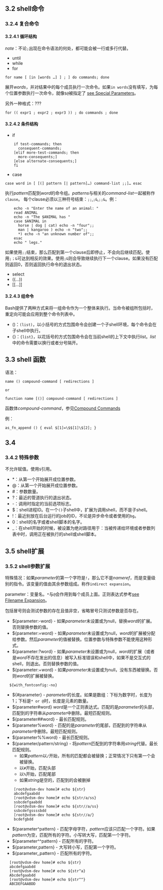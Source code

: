 ## 3.2 shell命令
### 3.2.4 复合命令
#### 3.2.4.1 循环结构
*note*：不论`;`出现在命令语法的何处，都可能会被一行或多行代替。
- until
- while
- for
```
for name [ [in [words …] ] ; ] do commands; done
```
展开*words*，并对结果中的每个成员执行一次命令。如果`in words`没有填写，为每个位置参数执行一次命令，就像`$@`被指定了 [see Special Parameters](https://www.gnu.org/software/bash/manual/bash.html#Special-Parameters)。

另外一种格式：???
```
for (( expr1 ; expr2 ; expr3 )) ; do commands ; done
```

#### 3.2.4.2 条件结构

- if
```
    if test-commands; then
      consequent-commands;
    [elif more-test-commands; then
      more-consequents;]
    [else alternate-consequents;]
    fi
```
- case
```
case word in [ [(] pattern [| pattern]…) command-list ;;]… esac
```
执行*pattern*匹配到*word*的命令组。*patterns*与相关的*command-list*一起被称作`clause`。
每个clause必须以三种符号结束：`;;`,`;&`,`;;&`。例：
```shell
    echo -n "Enter the name of an animal: "
    read ANIMAL
    echo -n "The $ANIMAL has "
    case $ANIMAL in
      horse | dog | cat) echo -n "four";;
      man | kangaroo ) echo -n "two";;
      *) echo -n "an unknown number of";;
    esac
    echo " legs."
```
如果使用`;;`结束，那么匹配到第一个clause后即停止，不会向后继续匹配。使用`;；&`可达到相反的效果。使用`;&`则会导致继续执行下一个clause。如果没有匹配则返回0，否则返回执行命令的退出状态。
- select
- ((...))
- [[...]]

#### 3.2.4.3 组命令
Bash提供了两种方式来将一组命令作为一个整体来执行。当命令被组所包括时，重定向可能会应用到整个命令列表中。

- ()：`(list)`，以小括号的方式包围命令会创建一个子shell环境，每个命令会在子shell中执行。
- {}：`{list}`，以花括号的方式包围命令会在当前shell的上下文中执行*list*。*list*中的命令需要以换行或者分号隔开。

## 3.3 shell 函数
语法：
```shell
name () compound-command [ redirections ]

or

function name [()] compound-command [ redirections ]
```
函数体*compound-command*，参见[Compound Commands](https://www.gnu.org/software/bash/manual/bash.html#Compound-Commands)

例：
```shell
as_fn_append () { eval $[1]=\$$[1]\$[2]; }
```

## 3.4
### 3.4.2 特殊参数
不允许赋值。使用`$`引用。

- \*：从第一个开始展开成位置参数。
- @：从第一个开始展开成位置参数。
- \#：参数数量。
- ?：最近的管道执行的退出状态。
- \-：调用时指定的当前选项标志。
- $：shell进程ID。在一个`()`子shell中，扩展为调用shell，而不是子shell。
- \!：最近别放在后台运行的job的ID，不论是异步命令或者使用的`bg`。
- 0：shell的名字或者shell脚本的名字。
- \_：在shell开始的时候，被设置为绝对路径用于：当被传递给环境或者参数列表中时，调用正在被执行的shell或shell脚本。

## 3.5 shell扩展
### 3.5.2 shell参数扩展

特殊情况：如果*parameter*的第一个字符是`!`，那么它不是*nameref*，而是变量级别的指令。该变量的值由其余参数组成。称作`indirect expansion`。

parameter：变量名。`*`与`@`会作用到每个成员上面。正则表达式参考[see Filename Expansion](https://www.gnu.org/software/bash/manual/bash.html#Filename-Expansion)。

包括冒号则会测试参数的存在且值非空，省略冒号只测试参数是否存在。

- ${parameter:-word} - 如果*parameter*未设置或为null，替换*word*的扩展。否则替换参数的值。
- ${parameter:=word} - 如果*parameter*未设置或为null，*word*的扩展被分配给参数。然后*parameter*的值被替换。位置参数与特殊参数不能使用这种形式。
- ${parameter:?word} - 如果*parameter*未设置或为null，*word*的扩展（或者是*word*不存在发出的信息）被写入标准错误和shell中，如果不是交互式的shell，则退出。否则替换参数的值。
- ${parameter:+word} - 如果*parameter*未设置或为null，没有东西被替换。否则*word*的扩展被替换。
```shell
  ${with_fontconfig:-no}
```
- ${#parameter} - *parameter*的长度。如果是数组：下标为数字时，长度为1；下标是`* or @`时，长度是元素的数量。
- ${parameter#word} *word*是一个正则表达式。匹配的是*parameter*的头部，匹配到的字符串从*parameter*中删除。最短匹配规则。
- ${parameter##word} - 最长匹配规则。
- ${parameter%word} - 匹配的是*parameter*的尾部，匹配到的字符串从*parameter*中删除。最短匹配规则。
- ${parameter%%word} - 最长匹配规则。
- ${parameter/pattern/string} - 将*pattern*匹配到的字符串用*string*代替。最长匹配规则。
    + 如果*pattern*以`/`开始，所有的匹配都会被替换；正常情况下只有第一个会被替换。
    + 以`#`开始，匹配头部
    + 以`%`开始，匹配尾部
    + 如果*string*是空的，匹配到的会被删掉
```shell
    [root@vdsm-dev home]# echo ${str}
    abcdefgaabdd
    [root@vdsm-dev home]# echo ${str/a/ss}
    ssbcdefgaabdd
    [root@vdsm-dev home]# echo ${str//a/ss}
    ssbcdefgssssbdd
    [root@vdsm-dev home]# echo ${str//a/}
    bcdefgbdd
```
- ${parameter^pattern} - 匹配字母字符，*pattern*应该只匹配一个字符。如果*pattern*为空，匹配所有的字符。小写转大写，匹配第一个字符。
- ${parameter^^pattern} - 匹配所有的字符。
- ${parameter,pattern} - 大写转小写，匹配第一个字符。
- ${parameter,,pattern} - 匹配所有的字符。
```
  [root@vdsm-dev home]# echo ${str}
  abcdefgaabdd
  [root@vdsm-dev home]# echo ${str^a}
  Abcdefgaabdd
  [root@vdsm-dev home]# echo ${str^^}
  ABCDEFGAABDD
```

